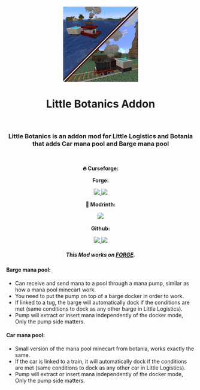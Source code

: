 <p align="center">
<img width="200" height="200" src="src\main\resources\littlebotanics_logo.png">
</p>
<h1 align="center">Little Botanics Addon</h1>
<br/>
<h3 align="center"> Little Botanics is an addon mod for Little Logistics and Botania that adds Car mana pool and Barge mana pool </h3> 
<br/>
<p align="center"> <b> 🔥 Curseforge:   </b> </p>

<p align="center"> <b> Forge: </b> </p>
<p align="center">
  <a href="https://www.curseforge.com/minecraft/mc-mods/little-botanics/" alt="Downloads">
        <img src="http://cf.way2muchnoise.eu/813493.svg" /> </a>
  <a href="https://www.curseforge.com/minecraft/mc-mods/little-botanics/" alt="Versions">
        <img src="http://cf.way2muchnoise.eu/versions/813493.svg" /> </a>
</p>

<p align="center"> <b> 🔧 Modrinth:   </b> </p>
<p align="center">
  <a href=https://modrinth.com/mod/little_botanics alt="Downloads">
  <img src="https://modrinth-utils.vercel.app/api/badge/downloads?id=C7nWsOxY"/> </a>
</p>

<p align="center"> <b> Github: </b> </p>
<p align="center">
  <a href="https://github.com/LeoBeliik/LittleBotanics/issues" alt="Issues">
        <img src="https://img.shields.io/github/issues/LeoBeliik/LittleBotanics.svg?style=for-the-badge" /> </a>
  <a href="https://github.com/LeoBeliik/LittleBotanics/blob/master/LICENSE.txt" alt="License">
        <img src="https://img.shields.io/github/license/LeoBeliik/LittleBotanics.svg?style=for-the-badge" /> </a>  
</p>

<h5 align="center"><b>This Mod works on <a href= https://files.minecraftforge.net/net/minecraftforge/forge alt="FORGE"> FORGE</a>.</b></h5>

<h4>Barge mana pool:</h4>

* Can receive and send mana to a pool through a mana pump, similar as how a mana pool minecart work.
* You need to put the pump on top of a barge docker in order to work.
* If linked to a tug, the barge will automatically dock if the conditions are met (same conditions to dock as any other barge in Little Logistics).
* Pump will extract or insert mana independently of the docker mode, Only the pump side matters.

 

<h4>Car mana pool:</h4>

* Small version of the mana pool minecart from botania, works exactly the same.
* If the car is linked to a train, it will automatically dock if the conditions are met (same conditions to dock as any other car in Little Logistics).
* Pump will extract or insert mana independently of the docker mode, Only the pump side matters.

